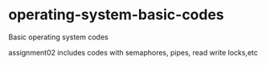 # operating-system-basic-codes
Basic operating system codes

assignment02 includes codes with semaphores, pipes, read write locks,etc
